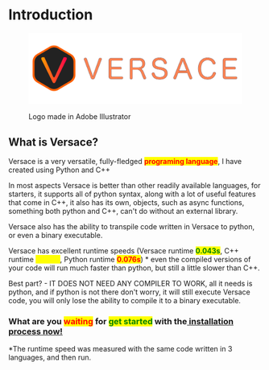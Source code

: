 # Introduction

<figure><img src="../.gitbook/assets/VersaceBanner.png" alt=""><figcaption><p>Logo made in Adobe Illustrator</p></figcaption></figure>

## What is Versace?

Versace is a very versatile, fully-fledged <mark style="color:red;">**programing language**</mark>, I have created using Python and C++

In most aspects Versace is better than other readily available languages, for starters, it supports all of python syntax, along with a lot of useful features that come in C++, it also has its own, objects, such as async functions, something both python and C++, can't do without an external library.

Versace also has the ability to transpile code written in Versace to python, or even a binary executable.&#x20;

Versace has excellent runtime speeds (Versace runtime <mark style="color:green;">**0.043s**</mark>, C++ runtime <mark style="color:yellow;">**0.032s**</mark>, Python runtime <mark style="color:red;">**0.076s**</mark>) \* even the compiled versions of your code will run much faster than python, but still a little slower than C++.&#x20;

Best part? - IT DOES NOT NEED ANY COMPILER TO WORK, all it needs is python, and if python is not there don't worry, it will still execute Versace code, you will only lose the ability to compile it to a binary executable.

### What are you <mark style="color:red;">waiting</mark> for <mark style="color:green;">get started</mark> with the[ installation process now!](installation.md)



\*The runtime speed was measured with the same code written in 3 languages, and then run.
